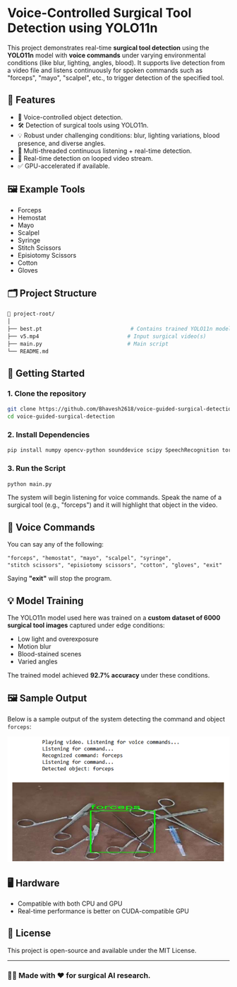 # Voice-Controlled Surgical Tool Detection using YOLO11n

This project demonstrates real-time **surgical tool detection** using the **YOLO11n** model with **voice commands** under varying environmental conditions (like blur, lighting, angles, blood). It supports live detection from a video file and listens continuously for spoken commands such as "forceps", "mayo", "scalpel", etc., to trigger detection of the specified tool.

## 🔧 Features

- 🎤 Voice-controlled object detection.
- 🛠 Detection of surgical tools using YOLO11n.
- 💡 Robust under challenging conditions: blur, lighting variations, blood presence, and diverse angles.
- 🧠 Multi-threaded continuous listening + real-time detection.
- 📼 Real-time detection on looped video stream.
- ✅ GPU-accelerated if available.

## 🖼️ Example Tools

- Forceps
- Hemostat
- Mayo
- Scalpel
- Syringe
- Stitch Scissors
- Episiotomy Scissors
- Cotton
- Gloves

## 🗂️ Project Structure

```bash
📁 project-root/
│
├── best.pt                            # Contains trained YOLO11n model
├── v5.mp4                            # Input surgical video(s)
├── main.py                           # Main script
└── README.md
```

## 🚀 Getting Started

### 1. Clone the repository

```bash
git clone https://github.com/Bhavesh2618/voice-guided-surgical-detection.git
cd voice-guided-surgical-detection
```

### 2. Install Dependencies

```bash
pip install numpy opencv-python sounddevice scipy SpeechRecognition torch ultralytics
```

### 3. Run the Script

```bash
python main.py
```

The system will begin listening for voice commands. Speak the name of a surgical tool (e.g., "forceps") and it will highlight that object in the video.

## 🎯 Voice Commands

You can say any of the following:
```
"forceps", "hemostat", "mayo", "scalpel", "syringe", 
"stitch scissors", "episiotomy scissors", "cotton", "gloves", "exit"
```

Saying **"exit"** will stop the program.

## 💡 Model Training

The YOLO11n model used here was trained on a **custom dataset of 6000 surgical tool images** captured under edge conditions:
- Low light and overexposure
- Motion blur
- Blood-stained scenes
- Varied angles

The trained model achieved **92.7% accuracy** under these conditions.

## 🖼️ Sample Output

Below is a sample output of the system detecting the command and object `forceps`:

![Output Example](output.png)

## 🖥️ Hardware

- Compatible with both CPU and GPU
- Real-time performance is better on CUDA-compatible GPU

## 📜 License

This project is open-source and available under the MIT License.

---

### 👨‍⚕️ Made with ❤️ for surgical AI research.
